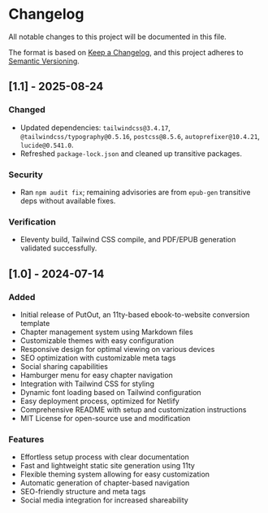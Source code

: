 # Changelog

All notable changes to this project will be documented in this file.

The format is based on [Keep a Changelog](https://keepachangelog.com/en/1.0.0/),
and this project adheres to [Semantic Versioning](https://semver.org/spec/v2.0.0.html).

## [1.1] - 2025-08-24

### Changed
- Updated dependencies: `tailwindcss@3.4.17`, `@tailwindcss/typography@0.5.16`, `postcss@8.5.6`, `autoprefixer@10.4.21`, `lucide@0.541.0`.
- Refreshed `package-lock.json` and cleaned up transitive packages.

### Security
- Ran `npm audit fix`; remaining advisories are from `epub-gen` transitive deps without available fixes.

### Verification
- Eleventy build, Tailwind CSS compile, and PDF/EPUB generation validated successfully.

## [1.0] - 2024-07-14

### Added
- Initial release of PutOut, an 11ty-based ebook-to-website conversion template
- Chapter management system using Markdown files
- Customizable themes with easy configuration
- Responsive design for optimal viewing on various devices
- SEO optimization with customizable meta tags
- Social sharing capabilities
- Hamburger menu for easy chapter navigation
- Integration with Tailwind CSS for styling
- Dynamic font loading based on Tailwind configuration
- Easy deployment process, optimized for Netlify
- Comprehensive README with setup and customization instructions
- MIT License for open-source use and modification

### Features
- Effortless setup process with clear documentation
- Fast and lightweight static site generation using 11ty
- Flexible theming system allowing for easy customization
- Automatic generation of chapter-based navigation
- SEO-friendly structure and meta tags
- Social media integration for increased shareability
